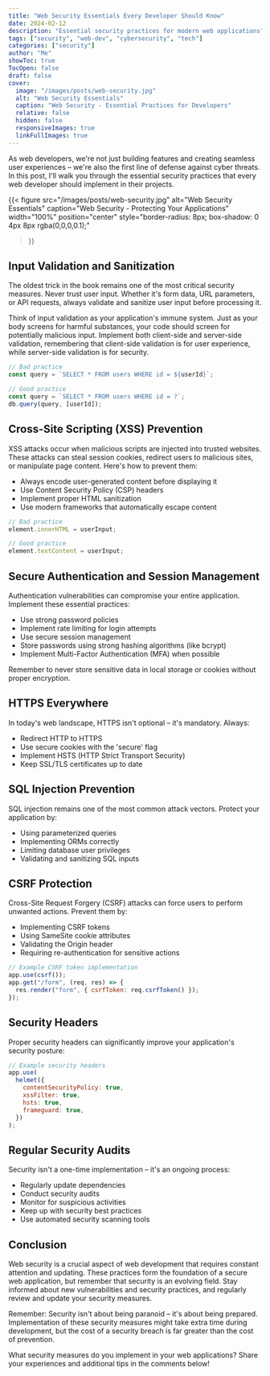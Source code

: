 ```yaml
---
title: "Web Security Essentials Every Developer Should Know"
date: 2024-02-12
description: "Essential security practices for modern web applications"
tags: ["security", "web-dev", "cybersecurity", "tech"]
categories: ["security"]
author: "Me"
showToc: true
TocOpen: false
draft: false
cover:
  image: "/images/posts/web-security.jpg"
  alt: "Web Security Essentials"
  caption: "Web Security - Essential Practices for Developers"
  relative: false
  hidden: false
  responsiveImages: true
  linkFullImages: true
---
```


As web developers, we're not just building features and creating seamless user experiences – we're also the first line of defense against cyber threats. In this post, I'll walk you through the essential security practices that every web developer should implement in their projects.

{{< figure
src="/images/posts/web-security.jpg"
alt="Web Security Essentials"
caption="Web Security - Protecting Your Applications"
width="100%"
position="center"
style="border-radius: 8px; box-shadow: 0 4px 8px rgba(0,0,0,0.1);"

> }}

## Input Validation and Sanitization

The oldest trick in the book remains one of the most critical security measures. Never trust user input. Whether it's form data, URL parameters, or API requests, always validate and sanitize user input before processing it.

Think of input validation as your application's immune system. Just as your body screens for harmful substances, your code should screen for potentially malicious input. Implement both client-side and server-side validation, remembering that client-side validation is for user experience, while server-side validation is for security.

```javascript
// Bad practice
const query = `SELECT * FROM users WHERE id = ${userId}`;

// Good practice
const query = `SELECT * FROM users WHERE id = ?`;
db.query(query, [userId]);
```

## Cross-Site Scripting (XSS) Prevention

XSS attacks occur when malicious scripts are injected into trusted websites. These attacks can steal session cookies, redirect users to malicious sites, or manipulate page content. Here's how to prevent them:

- Always encode user-generated content before displaying it
- Use Content Security Policy (CSP) headers
- Implement proper HTML sanitization
- Use modern frameworks that automatically escape content

```javascript
// Bad practice
element.innerHTML = userInput;

// Good practice
element.textContent = userInput;
```

## Secure Authentication and Session Management

Authentication vulnerabilities can compromise your entire application. Implement these essential practices:

- Use strong password policies
- Implement rate limiting for login attempts
- Use secure session management
- Store passwords using strong hashing algorithms (like bcrypt)
- Implement Multi-Factor Authentication (MFA) when possible

Remember to never store sensitive data in local storage or cookies without proper encryption.

## HTTPS Everywhere

In today's web landscape, HTTPS isn't optional – it's mandatory. Always:

- Redirect HTTP to HTTPS
- Use secure cookies with the 'secure' flag
- Implement HSTS (HTTP Strict Transport Security)
- Keep SSL/TLS certificates up to date

## SQL Injection Prevention

SQL injection remains one of the most common attack vectors. Protect your application by:

- Using parameterized queries
- Implementing ORMs correctly
- Limiting database user privileges
- Validating and sanitizing SQL inputs

## CSRF Protection

Cross-Site Request Forgery (CSRF) attacks can force users to perform unwanted actions. Prevent them by:

- Implementing CSRF tokens
- Using SameSite cookie attributes
- Validating the Origin header
- Requiring re-authentication for sensitive actions

```javascript
// Example CSRF token implementation
app.use(csrf());
app.get("/form", (req, res) => {
  res.render("form", { csrfToken: req.csrfToken() });
});
```

## Security Headers

Proper security headers can significantly improve your application's security posture:

```javascript
// Example security headers
app.use(
  helmet({
    contentSecurityPolicy: true,
    xssFilter: true,
    hsts: true,
    frameguard: true,
  })
);
```

## Regular Security Audits

Security isn't a one-time implementation – it's an ongoing process:

- Regularly update dependencies
- Conduct security audits
- Monitor for suspicious activities
- Keep up with security best practices
- Use automated security scanning tools

## Conclusion

Web security is a crucial aspect of web development that requires constant attention and updating. These practices form the foundation of a secure web application, but remember that security is an evolving field. Stay informed about new vulnerabilities and security practices, and regularly review and update your security measures.

Remember: Security isn't about being paranoid – it's about being prepared. Implementation of these security measures might take extra time during development, but the cost of a security breach is far greater than the cost of prevention.

What security measures do you implement in your web applications? Share your experiences and additional tips in the comments below!
